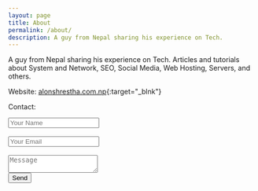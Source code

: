 ```yaml
---
layout: page
title: About
permalink: /about/
description: A guy from Nepal sharing his experience on Tech.
---
```


A guy from Nepal sharing his experience on Tech. Articles and tutorials about System and Network, SEO, Social Media, Web Hosting, Servers, and others.

Website: [alonshrestha.com.np](https://alonshrestha.com.np){:target="_blnk"}

Contact:

<form action="https://formspree.io/xpzybqwb" method="POST">
  <input type="text" placeholder="Your Name" name="name" ><br><br>
  <input type="email" placeholder="Your Email" name="_replyto"><br><br>
  <textarea type="text" placeholder="Message" name="message"></textarea><br>
  <input type="submit" value="Send">
</form>

